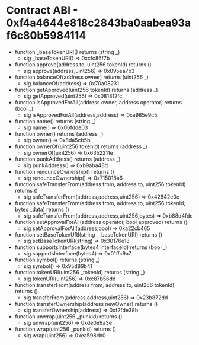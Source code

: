 # Contract ABI - 0xf4a4644e818c2843ba0aabea93af6c80b5984114

- function _baseTokenURI() returns (string _)
  - sig _baseTokenURI()  =>  0xcfc86f7b
- function approve(address to, uint256 tokenId) returns ()
  - sig approve(address,uint256)  =>  0x095ea7b3
- function balanceOf(address owner) returns (uint256 _)
  - sig balanceOf(address)  =>  0x70a08231
- function getApproved(uint256 tokenId) returns (address _)
  - sig getApproved(uint256)  =>  0x081812fc
- function isApprovedForAll(address owner, address operator) returns (bool _)
  - sig isApprovedForAll(address,address)  =>  0xe985e9c5
- function name() returns (string _)
  - sig name()  =>  0x06fdde03
- function owner() returns (address _)
  - sig owner()  =>  0x8da5cb5b
- function ownerOf(uint256 tokenId) returns (address _)
  - sig ownerOf(uint256)  =>  0x6352211e
- function punkAddress() returns (address _)
  - sig punkAddress()  =>  0xb9aba48d
- function renounceOwnership() returns ()
  - sig renounceOwnership()  =>  0x715018a6
- function safeTransferFrom(address from, address to, uint256 tokenId) returns ()
  - sig safeTransferFrom(address,address,uint256)  =>  0x42842e0e
- function safeTransferFrom(address from, address to, uint256 tokenId, bytes _data) returns ()
  - sig safeTransferFrom(address,address,uint256,bytes)  =>  0xb88d4fde
- function setApprovalForAll(address operator, bool approved) returns ()
  - sig setApprovalForAll(address,bool)  =>  0xa22cb465
- function setBaseTokenURI(string __baseTokenURI) returns ()
  - sig setBaseTokenURI(string)  =>  0x30176e13
- function supportsInterface(bytes4 interfaceId) returns (bool _)
  - sig supportsInterface(bytes4)  =>  0x01ffc9a7
- function symbol() returns (string _)
  - sig symbol()  =>  0x95d89b41
- function tokenURI(uint256 _tokenId) returns (string _)
  - sig tokenURI(uint256)  =>  0xc87b56dd
- function transferFrom(address from, address to, uint256 tokenId) returns ()
  - sig transferFrom(address,address,uint256)  =>  0x23b872dd
- function transferOwnership(address newOwner) returns ()
  - sig transferOwnership(address)  =>  0xf2fde38b
- function unwrap(uint256 _punkId) returns ()
  - sig unwrap(uint256)  =>  0xde0e9a3e
- function wrap(uint256 _punkId) returns ()
  - sig wrap(uint256)  =>  0xea598cb0

